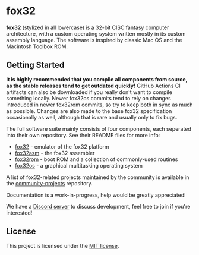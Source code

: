 # fox32

**fox32** (stylized in all lowercase) is a 32-bit CISC fantasy computer architecture, with a custom operating system written mostly in its custom assembly language. The software is inspired by classic Mac OS and the Macintosh Toolbox ROM.

## Getting Started

**It is highly recommended that you compile all components from source, as the stable releases tend to get outdated quickly!** GitHub Actions CI artifacts can also be downloaded if you really don't want to compile something locally. Newer fox32os commits tend to rely on changes introduced in newer fox32rom commits, so try to keep both in sync as much as possible. Changes are also made to the base fox32 specification occasionally as well, although that is rare and usually only to fix bugs.

The full software suite mainly consists of four components, each seperated into their own repository. See their README files for more info:
 - [fox32](https://github.com/fox32-arch/fox32) - emulator of the fox32 platform
 - [fox32asm](https://github.com/fox32-arch/fox32asm) - the fox32 assembler
 - [fox32rom](https://github.com/fox32-arch/fox32rom) - boot ROM and a collection of commonly-used routines
 - [fox32os](https://github.com/fox32-arch/fox32os) - a graphical multitasking operating system

A list of fox32-related projects maintained by the community is available in the [community-projects](https://github.com/fox32-arch/community-projects) repository.

Documentation is a work-in-progress, help would be greatly appreciated!

We have a [Discord server](https://discord.gg/2Tun7FnUZ2) to discuss development, feel free to join if you're interested!

## License
This project is licensed under the [MIT license](LICENSE).
